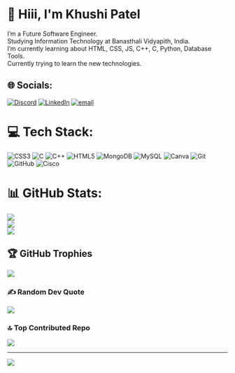 # 💫 Hiii, I'm Khushi Patel
I’m a Future Software Engineer.<br>Studying Information Technology at Banasthali Vidyapith, India.<br>I’m currently learning about HTML, CSS, JS, C++, C, Python, Database Tools.<br>Currently trying to learn the new technologies.


## 🌐 Socials:
[![Discord](https://img.shields.io/badge/Discord-%237289DA.svg?logo=discord&logoColor=white)](https://discord.gg/8wAJKqTu) [![LinkedIn](https://img.shields.io/badge/LinkedIn-%230077B5.svg?logo=linkedin&logoColor=white)](www.linkedin.com/in/khushi-patel-599666280) [![email](https://img.shields.io/badge/Email-D14836?logo=gmail&logoColor=white)](mailto:Khushikpatel02@gmail.com) 

# 💻 Tech Stack:
![CSS3](https://img.shields.io/badge/css3-%231572B6.svg?style=for-the-badge&logo=css3&logoColor=white) ![C](https://img.shields.io/badge/c-%2300599C.svg?style=for-the-badge&logo=c&logoColor=white) ![C++](https://img.shields.io/badge/c++-%2300599C.svg?style=for-the-badge&logo=c%2B%2B&logoColor=white) ![HTML5](https://img.shields.io/badge/html5-%23E34F26.svg?style=for-the-badge&logo=html5&logoColor=white) ![MongoDB](https://img.shields.io/badge/MongoDB-%234ea94b.svg?style=for-the-badge&logo=mongodb&logoColor=white) ![MySQL](https://img.shields.io/badge/mysql-4479A1.svg?style=for-the-badge&logo=mysql&logoColor=white) ![Canva](https://img.shields.io/badge/Canva-%2300C4CC.svg?style=for-the-badge&logo=Canva&logoColor=white) ![Git](https://img.shields.io/badge/git-%23F05033.svg?style=for-the-badge&logo=git&logoColor=white) ![GitHub](https://img.shields.io/badge/github-%23121011.svg?style=for-the-badge&logo=github&logoColor=white) ![Cisco](https://img.shields.io/badge/cisco-%23049fd9.svg?style=for-the-badge&logo=cisco&logoColor=black)
# 📊 GitHub Stats:
![](https://github-readme-stats.vercel.app/api?username=khushiipatel04&theme=dark&hide_border=false&include_all_commits=false&count_private=false)<br/>
![](https://github-readme-streak-stats.herokuapp.com/?user=khushiipatel04&theme=dark&hide_border=false)<br/>
![](https://github-readme-stats.vercel.app/api/top-langs/?username=khushiipatel04&theme=dark&hide_border=false&include_all_commits=false&count_private=false&layout=compact)

## 🏆 GitHub Trophies
![](https://github-profile-trophy.vercel.app/?username=khushiipatel04&theme=radical&no-frame=false&no-bg=true&margin-w=4)

### ✍️ Random Dev Quote
![](https://quotes-github-readme.vercel.app/api?type=horizontal&theme=merko)

### 🔝 Top Contributed Repo
![](https://github-contributor-stats.vercel.app/api?username=khushiipatel04&limit=5&theme=dark&combine_all_yearly_contributions=true)

---
[![](https://visitcount.itsvg.in/api?id=khushiipatel04&icon=0&color=0)](https://visitcount.itsvg.in)

<!-- Proudly created with GPRM ( https://gprm.itsvg.in ) -->
